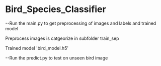 # Bird_Species_Classifier
  
--Run the main.py to get preprocessing of images and labels and trained model

Preprocess images is catgeorize in subfolder train_sep

Trained model 'bird_model.h5'

--Run the predict.py to test on unseen bird image

